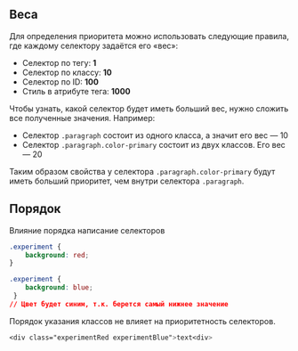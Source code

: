 ## Веса 
Для определения приоритета можно использовать следующие правила, где каждому селектору задаётся его «вес»:

- Селектор по тегу: **1**
- Селектор по классу: **10**
- Селектор по ID: **100**
- Стиль в атрибуте тега: **1000**

Чтобы узнать, какой селектор будет иметь больший вес, нужно сложить все полученные значения. Например:

- Селектор `.paragraph` состоит из одного класса, а значит его вес — 10
- Селектор `.paragraph.color-primary` состоит из двух классов. Его вес — 20

Таким образом свойства у селектора `.paragraph.color-primary` будут иметь больший приоритет, чем внутри селектора `.paragraph`.
## Порядок
Влияние порядка написание селекторов

```css
.experiment { 
	background: red; 
} 

.experiment { 
	background: blue;
 }
// Цвет будет синим, т.к. берется самый нижнее значение
```
Порядок указания классов не влияет на приоритетность селекторов.
```css
<div class="experimentRed experimentBlue">text<div>
```